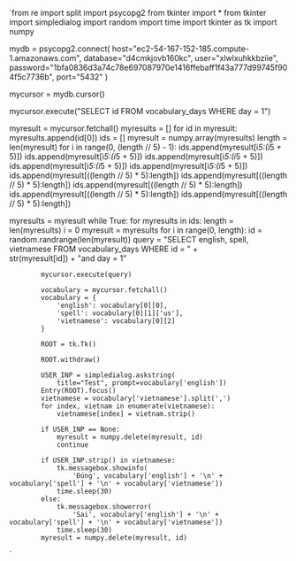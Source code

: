 `from re import split
import psycopg2
from tkinter import *
from tkinter import simpledialog
import random
import time
import tkinter as tk
import numpy

mydb = psycopg2.connect(
    host="ec2-54-167-152-185.compute-1.amazonaws.com",
    database="d4cmkjovb160kc",
    user="xlwlxuhkkbziie",
    password="1bfa0836d3a74c78e697087970e1416ffebaff1f43a777d99745f904f5c7736b",
    port="5432"
)

mycursor = mydb.cursor()

mycursor.execute("SELECT id FROM vocabulary_days WHERE day = 1")

myresult = mycursor.fetchall()
myresults = []
for id in myresult:
    myresults.append(id[0])
ids = []
myresult = numpy.array(myresults)
length = len(myresult)
for i in range(0, (length // 5) - 1):
    ids.append(myresult[i*5:(i*5 + 5)])
    ids.append(myresult[i*5:(i*5 + 5)])
    ids.append(myresult[i*5:(i*5 + 5)])
    ids.append(myresult[i*5:(i*5 + 5)])
    ids.append(myresult[i*5:(i*5 + 5)])
ids.append(myresult[((length // 5) * 5):length])
ids.append(myresult[((length // 5) * 5):length])
ids.append(myresult[((length // 5) * 5):length])
ids.append(myresult[((length // 5) * 5):length])
ids.append(myresult[((length // 5) * 5):length])

myresults = myresult
while True:
    for myresults in ids:
        length = len(myresults)
        i = 0
        myresult = myresults
        for i in range(0, length):
            id = random.randrange(len(myresult))
            query = "SELECT english, spell, vietnamese FROM vocabulary_days WHERE id = " + \
                str(myresult[id]) + "and day = 1"

            mycursor.execute(query)

            vocabulary = mycursor.fetchall()
            vocabulary = {
                'english': vocabulary[0][0],
                'spell': vocabulary[0][1]['us'],
                'vietnamese': vocabulary[0][2]
            }

            ROOT = tk.Tk()

            ROOT.withdraw()

            USER_INP = simpledialog.askstring(
                title="Test", prompt=vocabulary['english'])
            Entry(ROOT).focus()
            vietnamese = vocabulary['vietnamese'].split(',')
            for index, vietnam in enumerate(vietnamese):
                vietnamese[index] = vietnam.strip()

            if USER_INP == None:
                myresult = numpy.delete(myresult, id)
                continue

            if USER_INP.strip() in vietnamese:
                tk.messagebox.showinfo(
                    'Đúng', vocabulary['english'] + '\n' + vocabulary['spell'] + '\n' + vocabulary['vietnamese'])
                time.sleep(30)
            else:
                tk.messagebox.showerror(
                    'Sai', vocabulary['english'] + '\n' + vocabulary['spell'] + '\n' + vocabulary['vietnamese'])
                time.sleep(30)
            myresult = numpy.delete(myresult, id)
`
